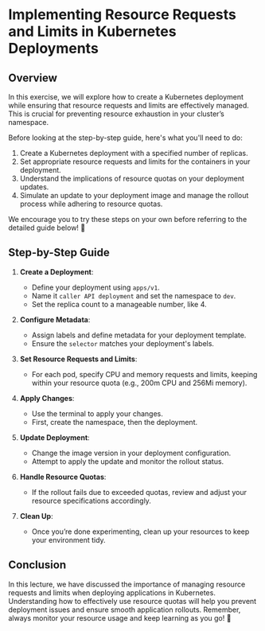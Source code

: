# Implementing Resource Requests and Limits in Kubernetes Deployments

## Overview

In this exercise, we will explore how to create a Kubernetes deployment while ensuring that resource requests and limits are effectively managed. This is crucial for preventing resource exhaustion in your cluster’s namespace.

Before looking at the step-by-step guide, here's what you'll need to do:

1. Create a Kubernetes deployment with a specified number of replicas.
2. Set appropriate resource requests and limits for the containers in your deployment.
3. Understand the implications of resource quotas on your deployment updates.
4. Simulate an update to your deployment image and manage the rollout process while adhering to resource quotas.

We encourage you to try these steps on your own before referring to the detailed guide below! 💪

## Step-by-Step Guide

1. **Create a Deployment**:

   - Define your deployment using `apps/v1`.
   - Name it `caller API deployment` and set the namespace to `dev`.
   - Set the replica count to a manageable number, like 4.

2. **Configure Metadata**:

   - Assign labels and define metadata for your deployment template.
   - Ensure the `selector` matches your deployment's labels.

3. **Set Resource Requests and Limits**:

   - For each pod, specify CPU and memory requests and limits, keeping within your resource quota (e.g., 200m CPU and 256Mi memory).

4. **Apply Changes**:

   - Use the terminal to apply your changes.
   - First, create the namespace, then the deployment.

5. **Update Deployment**:

   - Change the image version in your deployment configuration.
   - Attempt to apply the update and monitor the rollout status.

6. **Handle Resource Quotas**:

   - If the rollout fails due to exceeded quotas, review and adjust your resource specifications accordingly.

7. **Clean Up**:
   - Once you’re done experimenting, clean up your resources to keep your environment tidy.

## Conclusion

In this lecture, we have discussed the importance of managing resource requests and limits when deploying applications in Kubernetes. Understanding how to effectively use resource quotas will help you prevent deployment issues and ensure smooth application rollouts. Remember, always monitor your resource usage and keep learning as you go! 🌟
